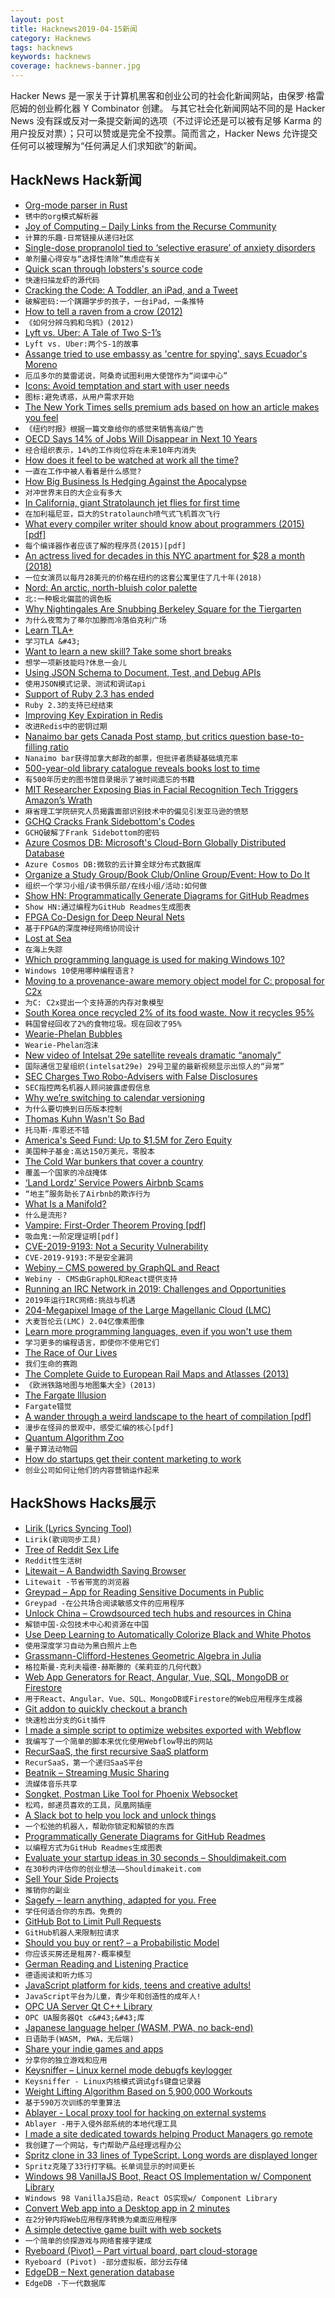 ```yaml
---
layout: post
title: Hacknews2019-04-15新闻
category: Hacknews
tags: hacknews
keywords: hacknews
coverage: hacknews-banner.jpg
---
```


Hacker News 是一家关于计算机黑客和创业公司的社会化新闻网站，由保罗·格雷厄姆的创业孵化器 Y Combinator 创建。
与其它社会化新闻网站不同的是 Hacker News 没有踩或反对一条提交新闻的选项（不过评论还是可以被有足够 Karma 的用户投反对票）；只可以赞或是完全不投票。简而言之，Hacker News 允许提交任何可以被理解为“任何满足人们求知欲”的新闻。

## HackNews Hack新闻


- [Org-mode parser in Rust](https://github.com/ngortheone/org-rs)
- `锈中的org模式解析器`
- [Joy of Computing – Daily Links from the Recurse Community](https://joy.recurse.com)
- `计算的乐趣-日常链接从递归社区`
- [Single-dose propranolol tied to ‘selective erasure’ of anxiety disorders](https://www.mdedge.com/psychiatry/article/191908/anxiety-disorders/single-dose-propranolol-tied-selective-erasure-anxiety)
- `单剂量心得安与“选择性清除”焦虑症有关`
- [Quick scan through lobsters&#39;s source code](https://localhostdotdev.com/lobsters/)
- `快速扫描龙虾的源代码`
- [Cracking the Code: A Toddler, an iPad, and a Tweet](https://www.newyorker.com/tech/annals-of-technology/cracking-the-code-a-toddler-an-ipad-and-a-tweet)
- `破解密码:一个蹒跚学步的孩子，一台iPad，一条推特`
- [How to tell a raven from a crow (2012)](https://www.audubon.org/news/how-tell-raven-crow)
- `《如何分辨乌鸦和乌鸦》(2012)`
- [Lyft vs. Uber: A Tale of Two S-1’s](https://benjamintseng.com/2019/04/lyft-vs-uber-a-tale-of-two-s-1s/)
- `Lyft vs. Uber:两个S-1的故事`
- [Assange tried to use embassy as &#39;centre for spying&#39;, says Ecuador&#39;s Moreno](https://www.theguardian.com/media/2019/apr/14/assange-tried-to-use-embassy-as-centre-for-spying-says-ecuadors-moreno)
- `厄瓜多尔的莫雷诺说，阿桑奇试图利用大使馆作为“间谍中心”`
- [Icons: Avoid temptation and start with user needs](https://digital.nhs.uk/blog/transformation-blog/2019/icons-avoid-temptation-and-start-with-user-needs)
- `图标:避免诱惑，从用户需求开始`
- [The New York Times sells premium ads based on how an article makes you feel](https://www.poynter.org/business-work/2019/the-new-york-times-sells-premium-ads-based-on-how-an-article-makes-you-feel/)
- `《纽约时报》根据一篇文章给你的感觉来销售高级广告`
- [OECD Says 14% of Jobs Will Disappear in Next 10 Years](https://www.youtube.com/watch?v=Mocc2P6wMYQ)
- `经合组织表示，14%的工作岗位将在未来10年内消失`
- [How does it feel to be watched at work all the time?](https://www.bbc.com/news/business-47879798)
- `一直在工作中被人看着是什么感觉?`
- [How Big Business Is Hedging Against the Apocalypse](https://www.nytimes.com/interactive/2019/04/11/magazine/climate-change-exxon-renewable-energy.html)
- `对冲世界末日的大企业有多大`
- [In California, giant Stratolaunch jet flies for first time](https://techxplore.com/news/2019-04-california-giant-stratolaunch-jet-flies.html)
- `在加利福尼亚，巨大的Stratolaunch喷气式飞机首次飞行`
- [What every compiler writer should know about programmers (2015) [pdf]](http://www.complang.tuwien.ac.at/kps2015/proceedings/KPS_2015_submission_29.pdf)
- `每个编译器作者应该了解的程序员(2015)[pdf]`
- [An actress lived for decades in this NYC apartment for $28 a month (2018)](https://edition.cnn.com/2018/05/14/us/new-york-apartment-rent-control-actress-trnd/index.html)
- `一位女演员以每月28美元的价格在纽约的这套公寓里住了几十年(2018)`
- [Nord: An arctic, north-bluish color palette](https://www.nordtheme.com/)
- `北:一种极北偏蓝的调色板`
- [Why Nightingales Are Snubbing Berkeley Square for the Tiergarten](https://www.theguardian.com/environment/2019/apr/13/nightingales-snubbing-london-for-berlin-tiegarten-germany)
- `为什么夜莺为了蒂尔加滕而冷落伯克利广场`
- [Learn TLA&#43;](https://learntla.com/)
- `学习TLA &#43;`
- [Want to learn a new skill? Take some short breaks](https://www.ninds.nih.gov/News-Events/News-and-Press-Releases/Press-Releases/Want-learn-new-skill-Take-some-short-breaks)
- `想学一项新技能吗?休息一会儿`
- [Using JSON Schema to Document, Test, and Debug APIs](https://blog.heroku.com/json-schema-document-debug-apis)
- `使用JSON模式记录、测试和调试api`
- [Support of Ruby 2.3 has ended](https://www.ruby-lang.org/en/news/2019/03/31/support-of-ruby-2-3-has-ended/)
- `Ruby 2.3的支持已经结束`
- [Improving Key Expiration in Redis](https://blog.twitter.com/engineering/en_us/topics/infrastructure/2019/improving-key-expiration-in-redis.html)
- `改进Redis中的密钥过期`
- [Nanaimo bar gets Canada Post stamp, but critics question base-to-filling ratio](https://vancouversun.com/life/food/sweet-iconic-nanaimo-bar-gets-its-own-stamp)
- `Nanaimo bar获得加拿大邮政的邮票，但批评者质疑基础填充率`
- [500-year-old library catalogue reveals books lost to time](https://www.theguardian.com/books/2019/apr/10/extraordinary-500-year-old-library-catalogue-reveals-books-lost-to-time-libro-de-los-epitomes)
- `有500年历史的图书馆目录揭示了被时间遗忘的书籍`
- [MIT Researcher Exposing Bias in Facial Recognition Tech Triggers Amazon’s Wrath](https://www.insurancejournal.com/news/national/2019/04/08/523153.htm/)
- `麻省理工学院研究人员揭露面部识别技术中的偏见引发亚马逊的愤怒`
- [GCHQ Cracks Frank Sidebottom&#39;s Codes](https://www.bbc.co.uk/news/entertainment-arts-47907370)
- `GCHQ破解了Frank Sidebottom的密码`
- [Azure Cosmos DB: Microsoft&#39;s Cloud-Born Globally Distributed Database](https://muratbuffalo.blogspot.com/2019/04/azure-cosmos-db-microsofts-cloud-born.html)
- `Azure Cosmos DB:微软的云计算全球分布式数据库`
- [Organize a Study Group/Book Club/Online Group/Event: How to Do It](http://stephaniehurlburt.com/blog/2019/3/27/you-should-organize-a-study-groupbook-clubonline-groupevent-tips-on-how-to-do-it)
- `组织一个学习小组/读书俱乐部/在线小组/活动:如何做`
- [Show HN: Programmatically Generate Diagrams for GitHub Readmes](https://github.com/Schachte/Mermrender)
- `Show HN:通过编程为GitHub Readmes生成图表`
- [FPGA Co-Design for Deep Neural Nets](https://arxiv.org/abs/1904.04421)
- `基于FPGA的深度神经网络协同设计`
- [Lost at Sea](https://harpers.org/archive/2019/05/lost-at-sea-richardson-bay/)
- `在海上失踪`
- [Which programming language is used for making Windows 10?](https://www.quora.com/Which-programming-language-is-used-for-making-Windows-10/answer/Axel-Rietschin?share=1)
- `Windows 10使用哪种编程语言?`
- [Moving to a provenance-aware memory object model for C: proposal for C2x](https://hal.inria.fr/hal-02089889/)
- `为C: C2x提出一个支持源的内存对象模型`
- [South Korea once recycled 2% of its food waste. Now it recycles 95%](https://www.weforum.org/agenda/2019/04/south-korea-recycling-food-waste/)
- `韩国曾经回收了2%的食物垃圾。现在回收了95%`
- [Wearie-Phelan Bubbles](http://www.steelpillow.com/polyhedra/wp/wp.html)
- `Wearie-Phelan泡沫`
- [New video of Intelsat 29e satellite reveals dramatic “anomaly”](https://arstechnica.com/science/2019/04/new-video-of-intelsat-29e-satellite-reveals-dramatic-anomaly/)
- `国际通信卫星组织(intelsat29e) 29号卫星的最新视频显示出惊人的“异常”`
- [SEC Charges Two Robo-Advisers with False Disclosures](https://www.sec.gov/news/press-release/2018-300?inf_contact_key=d21407a633db7c9f342f566128528732680f8914173f9191b1c0223e68310bb1)
- `SEC指控两名机器人顾问披露虚假信息`
- [Why we’re switching to calendar versioning](https://www.cockroachlabs.com/blog/calendar-versioning/)
- `为什么要切换到日历版本控制`
- [Thomas Kuhn Wasn&#39;t So Bad](https://blogs.scientificamerican.com/cross-check/thomas-kuhn-wasnt-so-bad/)
- `托马斯·库恩还不错`
- [America&#39;s Seed Fund: Up to $1.5M for Zero Equity](https://seedfund.nsf.gov/)
- `美国种子基金:高达150万美元，零股本`
- [The Cold War bunkers that cover a country](http://www.bbc.com/future/story/20181102-the-cold-war-bunkers-that-cover-a-country)
- `覆盖一个国家的冷战掩体`
- [‘Land Lordz’ Service Powers Airbnb Scams](https://krebsonsecurity.com/2019/04/land-lordz-service-powers-airbnb-scams/)
- `“地主”服务助长了Airbnb的欺诈行为`
- [What Is a Manifold?](https://bastian.rieck.me/blog/posts/2019/manifold/)
- `什么是流形?`
- [Vampire: First-Order Theorem Proving [pdf]](http://www.cse.chalmers.se/~laurako/pub/CAV13_Kovacs.pdf)
- `吸血鬼:一阶定理证明[pdf]`
- [CVE-2019-9193: Not a Security Vulnerability](https://www.postgresql.org/about/news/1935/)
- `CVE-2019-9193:不是安全漏洞`
- [Webiny – CMS powered by GraphQL and React](https://github.com/Webiny/webiny-js)
- `Webiny - CMS由GraphQL和React提供支持`
- [Running an IRC Network in 2019: Challenges and Opportunities](https://www.darenet.org/blog/running-an-irc-network-in-2019-challenges-and-opportunities)
- `2019年运行IRC网络:挑战与机遇`
- [204-Megapixel Image of the Large Magellanic Cloud (LMC)](https://astrospace-page.blogspot.com/2019/04/1060-hours-image-of-the-large-magellanic-cloud-chile.html)
- `大麦哲伦云(LMC) 2.04亿像素图像`
- [Learn more programming languages, even if you won&#39;t use them](https://thorstenball.com/blog/2019/04/09/learn-more-programming-languages/)
- `学习更多的编程语言，即使你不使用它们`
- [The Race of Our Lives](https://www.morningstar.com/videos/870606/watch-jeremy-granthams-race-of-our-lives-speech.html)
- `我们生命的赛跑`
- [The Complete Guide to European Rail Maps and Atlasses (2013)](https://www.notechmagazine.com/2013/12/the-thomas-cook-railway-map-of-europe.html)
- `《欧洲铁路地图与地图集大全》(2013)`
- [The Fargate Illusion](http://leebriggs.co.uk/blog/2019/04/13/the-fargate-illusion.html)
- `Fargate错觉`
- [A wander through a weird landscape to the heart of compilation [pdf]](http://venge.net/graydon/talks/CompilerTalk-2019.pdf)
- `漫步在怪异的景观中，感受汇编的核心[pdf]`
- [Quantum Algorithm Zoo](http://quantumalgorithmzoo.org/)
- `量子算法动物园`
- [How do startups get their content marketing to work](https://techcrunch.com/2019/04/13/how-do-startups-actually-get-their-content-marketing-to-work/)
- `创业公司如何让他们的内容营销运作起来`


## HackShows Hacks展示

- [ Lirik (Lyrics Syncing Tool)](https://lyrik.netlify.com/interpretations/1?a=12.083&amp;b=23.228&amp;lng=en)
- `Lirik(歌词同步工具)`
- [ Tree of Reddit Sex Life](https://observablehq.com/@stared/tree-of-reddit-sex-life)
- `Reddit性生活树`
- [ Litewait – A Bandwidth Saving Browser](https://freedemo.litewait.io)
- `Litewait -节省带宽的浏览器`
- [ Greypad – App for Reading Sensitive Documents in Public](https://itunes.apple.com/app/id1450783054)
- `Greypad -在公共场合阅读敏感文件的应用程序`
- [ Unlock China – Crowdsourced tech hubs and resources in China](https://coda.io/d/Unlock-China_dSjGaEDiHwH/_suwjO)
- `解锁中国-众包技术中心和资源在中国`
- [ Use Deep Learning to Automatically Colorize Black and White Photos](https://demos.algorithmia.com/colorize-photos/)
- `使用深度学习自动为黑白照片上色`
- [ Grassmann-Clifford-Hestenes Geometric Algebra in Julia](https://github.com/chakravala/Grassmann.jl)
- `格拉斯曼-克利夫福德-赫斯滕的《茱莉亚的几何代数》`
- [ Web App Generators for React, Angular, Vue, SQL, MongoDB or Firestore](https://scaffoldhub.io)
- `用于React、Angular、Vue、SQL、MongoDB或Firestore的Web应用程序生成器`
- [ Git addon to quickly checkout a branch](https://github.com/kaunteya/git-checkout-interactive)
- `快速检出分支的Git插件`
- [ I made a simple script to optimize websites exported with Webflow](https://boltflow.xyz/)
- `我编写了一个简单的脚本来优化使用Webflow导出的网站`
- [ RecurSaaS, the first recursive SaaS platform](https://www.notion.so/Writing-4c2cd050199d48c39f8877cb763b6c16?p=d2194ae07ee548d0a5e348149c3bf12f)
- `RecurSaaS，第一个递归SaaS平台`
- [ Beatnik – Streaming Music Sharing](https://www.beatnikapp.com)
- `流媒体音乐共享`
- [ Songket, Postman Like Tool for Phoenix Websocket](https://songket.netlify.com/)
- `松鸡，邮递员喜欢的工具，凤凰网插座`
- [ A Slack bot to help you lock and unlock things](https://github.com/Wootric/slack-lock-bot)
- `一个松弛的机器人，帮助你锁定和解锁的东西`
- [ Programmatically Generate Diagrams for GitHub Readmes](https://github.com/Schachte/Mermrender)
- `以编程方式为GitHub Readmes生成图表`
- [ Evaluate your startup ideas in 30 seconds – Shouldimakeit.com](https://shouldimakeit.com)
- `在30秒内评估你的创业想法——Shouldimakeit.com`
- [ Sell Your Side Projects](https://sugarkubes.io/maker)
- `推销你的副业`
- [ Sagefy – learn anything, adapted for you. Free](https://sagefy.org)
- `学任何适合你的东西。免费的`
- [ GitHub Bot to Limit Pull Requests](https://github.com/Schachte/WIPCream)
- `GitHub机器人来限制拉请求`
- [ Should you buy or rent? – a Probabilistic Model](https://causal.app/buy/?)
- `你应该买房还是租房?-概率模型`
- [ German Reading and Listening Practice](https://eardoor.com)
- `德语阅读和听力练习`
- [ JavaScript platform for kids, teens and creative adults!](https://codeguppy.com)
- `JavaScript平台为儿童，青少年和创造性的成年人!`
- [ OPC UA Server Qt C&#43;&#43; Library](https://github.com/juangburgos/QUaServer)
- `OPC UA服务器Qt c&#43;&#43;库`
- [ Japanese language helper (WASM, PWA, no back-end)](https://news.ycombinator.com/item?id=19660978)
- `日语助手(WASM, PWA，无后端)`
- [ Share your indie games and apps](https://projectilo.com/)
- `分享你的独立游戏和应用`
- [ Keysniffer – Linux kernel mode debugfs keylogger](https://github.com/jarun/keysniffer)
- `Keysniffer - Linux内核模式调试gfs键盘记录器`
- [ Weight Lifting Algorithm Based on 5,900,000 Workouts](https://www.getfitnessai.com/)
- `基于590万次训练的举重算法`
- [ Ablayer - Local proxy tool for hacking on external systems](https://github.com/j-angnoe/ablayer)
- `Ablayer -用于入侵外部系统的本地代理工具`
- [ I made a site dedicated towards helping Product Managers go remote](https://productremote.com)
- `我创建了一个网站，专门帮助产品经理远程办公`
- [ Spritz clone in 33 lines of TypeScript. Long words are displayed longer](https://news.ycombinator.com/item?id=19657464)
- `Spritz克隆了33行打字稿。长单词显示的时间更长`
- [ Windows 98 VanillaJS Boot, React OS Implementation w/ Component Library](https://packard-belle.netlify.com)
- `Windows 98 VanillaJS启动，React OS实现w/ Component Library`
- [ Convert Web app into a Desktop app in 2 minutes](https://www.todesktop.com)
- `在2分钟内将Web应用程序转换为桌面应用程序`
- [ A simple detective game built with web sockets](https://detective-stories.com/)
- `一个简单的侦探游戏与网络套接字建成`
- [ Ryeboard (Pivot) – Part virtual board, part cloud-storage](https://www.ryeboard.com/)
- `Ryeboard (Pivot) -部分虚拟板，部分云存储`
- [ EdgeDB – Next generation database](https://edgedb.com/blog/edgedb-1-0-alpha-1)
- `EdgeDB -下一代数据库`


